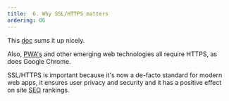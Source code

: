 ```yaml
---
title:  6. Why SSL/HTTPS matters
ordering: 06
---
```

This [doc](https://developers.google.com/web/fundamentals/security/encrypt-in-transit/why-https) sums it up nicely.

Also, [PWA's](https://developers.google.com/web/progressive-web-apps/) and other emerging web technologies all require HTTPS, as does Google Chrome.

SSL/HTTPS is important because it's now a de-facto standard for modern web apps, it ensures user privacy and security and it has a positive effect on site [SEO](https://moz.com/blog/half-page-one-google-results-https) rankings.
